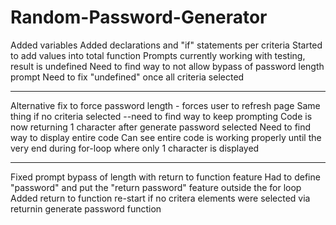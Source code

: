 # Random-Password-Generator

Added variables
Added declarations and "if" statements per criteria
Started to add values into total function
Prompts currently working with testing, result is undefined
Need to find way to not allow bypass of password length prompt
Need to fix "undefined" once all criteria selected

---

Alternative fix to force password length - forces user to refresh page
Same thing if no criteria selected --need to find way to keep prompting
Code is now returning 1 character after generate password selected
Need to find way to display entire code
Can see entire code is working properly until the very end during for-loop where only 1 character is displayed

---

Fixed prompt bypass of length with return to function feature
Had to define "password" and put the "return password" feature outside the for loop
Added return to function re-start if no critera elements were selected via returnin generate password function
